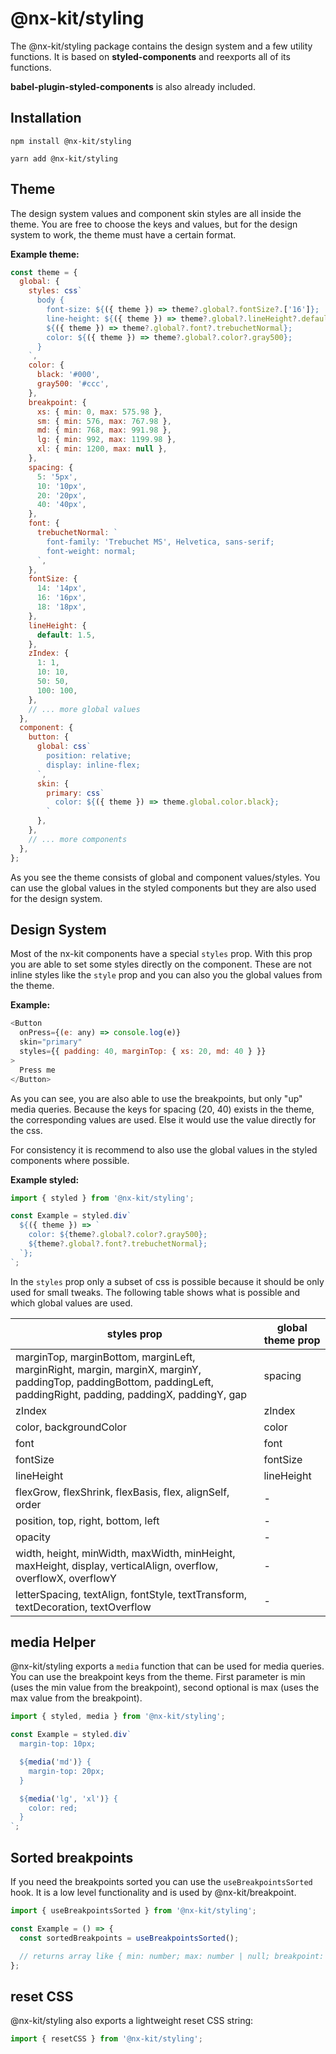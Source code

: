 # @nx-kit/styling

The @nx-kit/styling package contains the design system and a few utility functions.
It is based on **styled-components** and reexports all of its functions.

**babel-plugin-styled-components** is also already included.

## Installation

`npm install @nx-kit/styling`

`yarn add @nx-kit/styling`

## Theme

The design system values and component skin styles are all inside the theme.
You are free to choose the keys and values, but for the design system to work, the theme must have a certain format.

**Example theme:**

```javascript
const theme = {
  global: {
    styles: css`
      body {
        font-size: ${({ theme }) => theme?.global?.fontSize?.['16']};
        line-height: ${({ theme }) => theme?.global?.lineHeight?.default};
        ${({ theme }) => theme?.global?.font?.trebuchetNormal};
        color: ${({ theme }) => theme?.global?.color?.gray500};
      }
    `,
    color: {
      black: '#000',
      gray500: '#ccc',
    },
    breakpoint: {
      xs: { min: 0, max: 575.98 },
      sm: { min: 576, max: 767.98 },
      md: { min: 768, max: 991.98 },
      lg: { min: 992, max: 1199.98 },
      xl: { min: 1200, max: null },
    },
    spacing: {
      5: '5px',
      10: '10px',
      20: '20px',
      40: '40px',
    },
    font: {
      trebuchetNormal: `
        font-family: 'Trebuchet MS', Helvetica, sans-serif;
        font-weight: normal;
      `,
    },
    fontSize: {
      14: '14px',
      16: '16px',
      18: '18px',
    },
    lineHeight: {
      default: 1.5,
    },
    zIndex: {
      1: 1,
      10: 10,
      50: 50,
      100: 100,
    },
    // ... more global values
  },
  component: {
    button: {
      global: css`
        position: relative;
        display: inline-flex;
      `,
      skin: {
        primary: css`
          color: ${({ theme }) => theme.global.color.black};
        `
      },
    },
    // ... more components
  },
};

```

As you see the theme consists of global and component values/styles.
You can use the global values in the styled components but they are also used for the design system.

## Design System

Most of the nx-kit components have a special `styles` prop.
With this prop you are able to set some styles directly on the component.
These are not inline styles like the `style` prop and you can also you the global values from the theme.

**Example:**

```javascript
<Button
  onPress={(e: any) => console.log(e)}
  skin="primary"
  styles={{ padding: 40, marginTop: { xs: 20, md: 40 } }}
>
  Press me
</Button>
```

As you can see, you are also able to use the breakpoints, but only "up" media queries.
Because the keys for spacing (20, 40) exists in the theme, the corresponding values are used. Else it would use the value directly for the css.

For consistency it is recommend to also use the global values in the styled components where possible.

**Example styled:**

```javascript
import { styled } from '@nx-kit/styling';

const Example = styled.div`
  ${({ theme }) => `
    color: ${theme?.global?.color?.gray500};
    ${theme?.global?.font?.trebuchetNormal};
  `};
`;
```

In the `styles` prop only a subset of css is possible because it should be only used for small tweaks.
The following table shows what is possible and which global values are used.

styles prop | global theme prop
------------ | -------------
marginTop, marginBottom, marginLeft, marginRight, margin, marginX, marginY, paddingTop, paddingBottom, paddingLeft, paddingRight, padding, paddingX, paddingY, gap | spacing
zIndex | zIndex
color, backgroundColor | color
font | font
fontSize | fontSize
lineHeight | lineHeight
flexGrow, flexShrink, flexBasis, flex, alignSelf, order | -
position, top, right, bottom, left | -
opacity | -
width, height, minWidth, maxWidth, minHeight, maxHeight, display, verticalAlign, overflow, overflowX, overflowY | -
letterSpacing, textAlign, fontStyle, textTransform, textDecoration, textOverflow | -

## media Helper

@nx-kit/styling exports a `media` function that can be used for media queries.
You can use the breakpoint keys from the theme.
First parameter is min (uses the min value from the breakpoint), second optional is max (uses the max value from the breakpoint).

```javascript
import { styled, media } from '@nx-kit/styling';

const Example = styled.div`
  margin-top: 10px;

  ${media('md')} {
    margin-top: 20px;
  }

  ${media('lg', 'xl')} {
    color: red;
  }
`;
```

## Sorted breakpoints

If you need the breakpoints sorted you can use the `useBreakpointsSorted` hook.
It is a low level functionality and is used by @nx-kit/breakpoint.

```javascript
import { useBreakpointsSorted } from '@nx-kit/styling';

const Example = () => {
  const sortedBreakpoints = useBreakpointsSorted();

  // returns array like { min: number; max: number | null; breakpoint: string | number }[]
};
```

## reset CSS

@nx-kit/styling also exports a lightweight reset CSS string:

```javascript
import { resetCSS } from '@nx-kit/styling';
```
